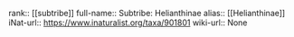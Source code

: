 

rank:: [[subtribe]]
full-name:: Subtribe: Helianthinae
alias:: [[Helianthinae]]
iNat-url:: https://www.inaturalist.org/taxa/901801
wiki-url:: None